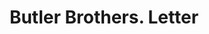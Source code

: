 ---
doi: 10.7916/D8V42663
date_other: '1926'
date_other_textual: '1926'
form: correspondence
genre:
- Letters (correspondence)
name:
- Butler Brothers
object_in_context_url: https://biggert.cul.columbia.edu/items/view/ave_biggert_00643
subject_hierarchical_geographic:
- Minneapolis, Minnesota, United States
subject_name:
- Butler Brothers
title: Butler Brothers. Letter
sort_title: Butler Brothers. Letter
call_number: ave_biggert_00643
coordinates:
- 44.983333333333334,-93.26666666666667
pid: ave_biggert_00643
identifiers: ave_biggert_00643
permalink: /biggert/ave_biggert_00643/
layout: iiif-image-page
---